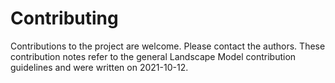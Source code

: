 # Contributing
Contributions to the project are welcome. Please contact the authors. These contribution notes refer to the general 
Landscape Model contribution guidelines and were written on 2021-10-12. 
